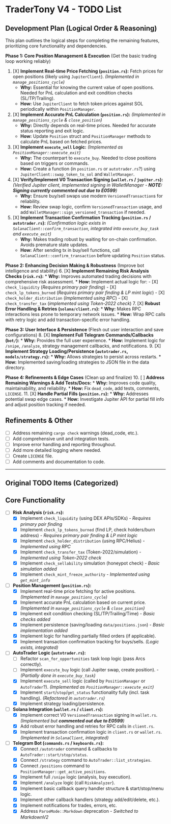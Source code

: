 # TraderTony V4 - TODO List

## Development Plan (Logical Order & Reasoning)

This plan outlines the logical steps for completing the remaining features, prioritizing core functionality and dependencies.

**Phase 1: Core Position Management & Execution** (Get the basic trading loop working reliably)
1.  [X] **Implement Real-time Price Fetching (`position.rs`):** Fetch prices for open positions (likely using `JupiterClient`). *(Implemented in `manage_positions_cycle`)*
    *   **Why:** Essential for knowing the current value of open positions. Needed for PnL calculation and exit condition checks (SL/TP/Trailing).
    *   **How:** Use `JupiterClient` to fetch token prices against SOL periodically within `PositionManager`.
2.  [X] **Implement Accurate PnL Calculation (`position.rs`):** *(Implemented in `manage_positions_cycle` & `close_position`)*
    *   **Why:** Directly depends on real-time prices. Needed for accurate status reporting and exit logic.
    *   **How:** Update `Position` struct and `PositionManager` methods to calculate PnL based on fetched prices.
3.  [X] **Implement `execute_sell` Logic:** *(Implemented as `PositionManager::execute_exit`)*
    *   **Why:** The counterpart to `execute_buy`. Needed to close positions based on triggers or commands.
    *   **How:** Create a function (in `position.rs` or `autotrader.rs`?) using `JupiterClient::swap_token_to_sol` and `WalletManager`.
4.  [X] **Verify/Implement V0 Transaction Signing (`wallet.rs` / `jupiter.rs`):** *(Verified Jupiter client, implemented signing in WalletManager - **NOTE: Signing currently commented out due to E0599**)*
    *   **Why:** Ensure buy/sell swaps use modern `VersionedTransaction`s for reliability.
    *   **How:** Review swap logic, confirm `VersionedTransaction` usage, and add `WalletManager::sign_versioned_transaction` if needed.
5.  [X] **Implement Transaction Confirmation Tracking (`position.rs` / `autotrader.rs`):** *(Confirmation logic exists in `SolanaClient::confirm_transaction`, integrated into `execute_buy_task` and `execute_exit`)*
    *   **Why:** Makes trading robust by waiting for on-chain confirmation. Avoids premature state updates.
    *   **How:** After sending tx in buy/sell functions, call `SolanaClient::confirm_transaction` before updating `Position` status.

**Phase 2: Enhancing Decision Making & Robustness** (Improve bot intelligence and stability)
6.  [X] **Implement Remaining Risk Analysis Checks (`risk.rs`):**
    *   **Why:** Improves automated trading decisions with comprehensive risk assessment.
    *   **How:** Implement actual logic for:
        - [X] `check_liquidity` (*Requires primary pair finding*)
        - [X] `check_lp_tokens_burned` (*Requires primary pair finding & LP mint logic*)
        - [X] `check_holder_distribution` (*Implemented using RPC*)
        - [X] `check_transfer_tax` (*implemented using Token-2022 check*)
7.  [X] **Robust Error Handling & Retries (`solana/client.rs`):**
    *   **Why:** Makes RPC interactions less prone to temporary network issues.
    *   **How:** Wrap RPC calls with retry logic and add transaction-specific error handling.

**Phase 3: User Interface & Persistence** (Flesh out user interaction and save configurations)
8.  [X] **Implement Full Telegram Commands/Callbacks (`bot/`):**
    *   **Why:** Provides the full user experience.
    *   **How:** Implement logic for `/snipe`, `/analyze`, strategy management callbacks, and notifications.
9.  [X] **Implement Strategy Loading/Persistence (`autotrader.rs`, `models/strategy.rs`):**
    *   **Why:** Allows strategies to persist across restarts.
    *   **How:** Implemented saving/loading strategies to JSON file in the data directory.

**Phase 4: Refinements & Edge Cases** (Clean up and finalize)
10. [ ] **Address Remaining Warnings & Add Tests/Docs:**
    *   **Why:** Improves code quality, maintainability, and reliability.
    *   **How:** Fix `dead_code`, add tests, comments, `LICENSE`.
11. [X] **Handle Partial Fills (`position.rs`):**
    *   **Why:** Addresses potential swap edge cases.
    *   **How:** Investigate Jupiter API for partial fill info and adjust position tracking if needed.

## Refinements & Other
- [ ] Address remaining `cargo check` warnings (dead_code, etc.).
- [ ] Add comprehensive unit and integration tests.
- [ ] Improve error handling and reporting throughout.
- [ ] Add more detailed logging where needed.
- [ ] Create `LICENSE` file.
- [ ] Add comments and documentation to code.

---

## Original TODO Items (Categorized)

## Core Functionality
- [ ] **Risk Analysis (`risk.rs`):**
    - [X] Implement `check_liquidity` (using DEX APIs/SDKs) - *Requires primary pair finding*
    - [X] Implement `check_lp_tokens_burned` (find LP, check holders/burn address) - *Requires primary pair finding & LP mint logic*
    - [X] Implement `check_holder_distribution` (using RPC/Helius) - *Implemented using RPC*
    - [X] Implement `check_transfer_tax` (Token-2022/simulation) - *Implemented using Token-2022 check*
    - [X] Implement `check_sellability` simulation (honeypot check) - *Basic simulation added*
    - [X] Implement `check_mint_freeze_authority` - *Implemented using `get_mint_info`*
- [ ] **Position Management (`position.rs`):**
    - [X] Implement real-time price fetching for active positions. *(Implemented in `manage_positions_cycle`)*
    - [X] Implement accurate PnL calculation based on current price. *(Implemented in `manage_positions_cycle` & `close_position`)*
    - [X] Implement exit condition checking (SL/TP/Trailing/Time) - *Basic checks added*
    - [X] Implement persistence (saving/loading `data/positions.json`) - *Basic implementation added*
    - [X] Implement logic for handling partially filled orders (if applicable).
    - [X] Implement transaction confirmation tracking for buys/sells. *(Logic exists, integrated)*
- [ ] **AutoTrader Logic (`autotrader.rs`):**
    - [ ] Refactor `scan_for_opportunities` task loop logic (pass Arcs correctly).
    - [ ] Implement `execute_buy` logic (call Jupiter swap, create position). - *(Partially done in `execute_buy_task`)*
    - [X] Implement `execute_sell` logic (called by `PositionManager` or `AutoTrader`?). *(Implemented as `PositionManager::execute_exit`)*
    - [X] Implement `start`/`stop`/`get_status` functionality fully (incl. task handling). *(Refactored in `autotrader.rs`)*
    - [X] Implement strategy loading/persistence.
- [ ] **Solana Integration (`wallet.rs` / `client.rs`):**
    - [X] Implement correct V0 `VersionedTransaction` signing in `wallet.rs`. *(Implemented but **commented out due to E0599**)*
    - [X] Add robust error handling and retries for RPC calls in `client.rs`.
    - [X] Implement transaction confirmation logic in `client.rs` or `wallet.rs`. *(Implemented in `SolanaClient`, integrated)*
- [ ] **Telegram Bot (`commands.rs` / `keyboards.rs`):**
    - [X] Connect `/autotrader` command & callbacks to `AutoTrader::start/stop/status`.
    - [X] Connect `/strategy` command to `AutoTrader::list_strategies`.
    - [X] Connect `/positions` command to `PositionManager::get_active_positions`.
    - [X] Implement full `/snipe` logic (analysis, buy execution).
    - [X] Implement `/analyze` logic (call `RiskAnalyzer`).
    - [X] Implement basic callback query handler structure & start/stop/menu logic.
    - [X] Implement other callback handlers (strategy add/edit/delete, etc.).
    - [X] Implement notifications for trades, errors, etc.
    - [X] Address `ParseMode::Markdown` deprecation - *Switched to MarkdownV2*